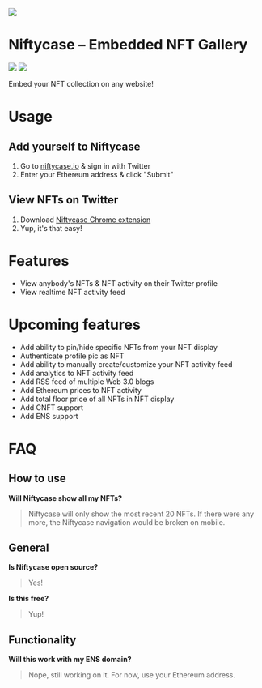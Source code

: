 ![](https://i.imgur.com/IXe7XBX.png)
# Niftycase – Embedded NFT Gallery
![](https://img.shields.io/github/last-commit/mattwelter/niftycase-chrome-extension)
![](https://img.shields.io/twitter/follow/_mattwelter?label=Check%20for%20updates&style=social)

Embed your NFT collection on any website!

# Usage
## Add yourself to Niftycase
1. Go to [niftycase.io](https://niftycase.io) & sign in with Twitter
2. Enter your Ethereum address & click "Submit"

## View NFTs on Twitter
1. Download [Niftycase Chrome extension](https://chrome.google.com/webstore/detail/niftycase/hejlafcmjjeplkkccjpmjioheejldjbf/)
2. Yup, it's that easy!

# Features
- View anybody's NFTs & NFT activity on their Twitter profile
- View realtime NFT activity feed

# Upcoming features
- Add ability to pin/hide specific NFTs from your NFT display
- Authenticate profile pic as NFT
- Add ability to manually create/customize your NFT activity feed
- Add analytics to NFT activity feed
- Add RSS feed of multiple Web 3.0 blogs
- Add Ethereum prices to NFT activity
- Add total floor price of all NFTs in NFT display
- Add CNFT support
- Add ENS support

# FAQ

## How to use
**Will Niftycase show all my NFTs?**
>Niftycase will only show the most recent 20 NFTs. If there were any more, the Niftycase navigation would be broken on mobile.

## General
**Is Niftycase open source?**
>Yes!

**Is this free?**
>Yup!

## Functionality
**Will this work with my ENS domain?**
>Nope, still working on it. For now, use your Ethereum address.

